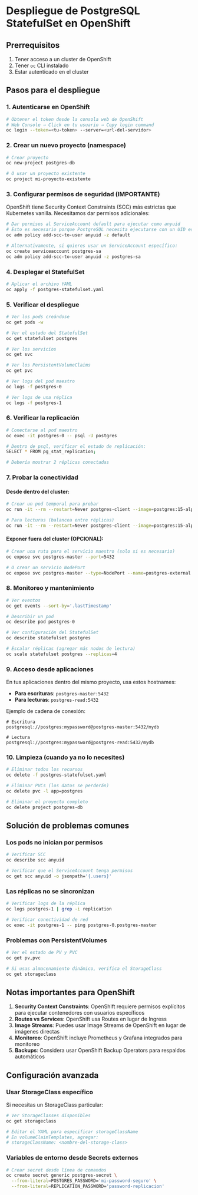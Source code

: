 # Despliegue de PostgreSQL StatefulSet en OpenShift

## Prerrequisitos

1. Tener acceso a un cluster de OpenShift
2. Tener `oc` CLI instalado
3. Estar autenticado en el cluster

## Pasos para el despliegue

### 1. Autenticarse en OpenShift

```bash
# Obtener el token desde la consola web de OpenShift
# Web Console → Click en tu usuario → Copy login command
oc login --token=<tu-token> --server=<url-del-servidor>
```

### 2. Crear un nuevo proyecto (namespace)

```bash
# Crear proyecto
oc new-project postgres-db

# O usar un proyecto existente
oc project mi-proyecto-existente
```

### 3. Configurar permisos de seguridad (IMPORTANTE)

OpenShift tiene Security Context Constraints (SCC) más estrictas que Kubernetes vanilla. Necesitamos dar permisos adicionales:

```bash
# Dar permisos al ServiceAccount default para ejecutar como anyuid
# Esto es necesario porque PostgreSQL necesita ejecutarse con un UID específico
oc adm policy add-scc-to-user anyuid -z default

# Alternativamente, si quieres usar un ServiceAccount específico:
oc create serviceaccount postgres-sa
oc adm policy add-scc-to-user anyuid -z postgres-sa
```

### 4. Desplegar el StatefulSet

```bash
# Aplicar el archivo YAML
oc apply -f postgres-statefulset.yaml
```

### 5. Verificar el despliegue

```bash
# Ver los pods creándose
oc get pods -w

# Ver el estado del StatefulSet
oc get statefulset postgres

# Ver los servicios
oc get svc

# Ver los PersistentVolumeClaims
oc get pvc

# Ver logs del pod maestro
oc logs -f postgres-0

# Ver logs de una réplica
oc logs -f postgres-1
```

### 6. Verificar la replicación

```bash
# Conectarse al pod maestro
oc exec -it postgres-0 -- psql -U postgres

# Dentro de psql, verificar el estado de replicación:
SELECT * FROM pg_stat_replication;

# Debería mostrar 2 réplicas conectadas
```

### 7. Probar la conectividad

#### Desde dentro del cluster:

```bash
# Crear un pod temporal para probar
oc run -it --rm --restart=Never postgres-client --image=postgres:15-alpine -- psql -h postgres-master -U postgres -d mydb

# Para lecturas (balancea entre réplicas)
oc run -it --rm --restart=Never postgres-client --image=postgres:15-alpine -- psql -h postgres-read -U postgres -d mydb
```

#### Exponer fuera del cluster (OPCIONAL):

```bash
# Crear una ruta para el servicio maestro (solo si es necesario)
oc expose svc postgres-master --port=5432

# O crear un servicio NodePort
oc expose svc postgres-master --type=NodePort --name=postgres-external
```

### 8. Monitoreo y mantenimiento

```bash
# Ver eventos
oc get events --sort-by='.lastTimestamp'

# Describir un pod
oc describe pod postgres-0

# Ver configuración del StatefulSet
oc describe statefulset postgres

# Escalar réplicas (agregar más nodos de lectura)
oc scale statefulset postgres --replicas=4
```

### 9. Acceso desde aplicaciones

En tus aplicaciones dentro del mismo proyecto, usa estos hostnames:

- **Para escrituras**: `postgres-master:5432`
- **Para lecturas**: `postgres-read:5432`

Ejemplo de cadena de conexión:
```
# Escritura
postgresql://postgres:mypassword@postgres-master:5432/mydb

# Lectura
postgresql://postgres:mypassword@postgres-read:5432/mydb
```

### 10. Limpieza (cuando ya no lo necesites)

```bash
# Eliminar todos los recursos
oc delete -f postgres-statefulset.yaml

# Eliminar PVCs (los datos se perderán)
oc delete pvc -l app=postgres

# Eliminar el proyecto completo
oc delete project postgres-db
```

## Solución de problemas comunes

### Los pods no inician por permisos

```bash
# Verificar SCC
oc describe scc anyuid

# Verificar que el ServiceAccount tenga permisos
oc get scc anyuid -o jsonpath='{.users}'
```

### Las réplicas no se sincronizan

```bash
# Verificar logs de la réplica
oc logs postgres-1 | grep -i replication

# Verificar conectividad de red
oc exec -it postgres-1 -- ping postgres-0.postgres-master
```

### Problemas con PersistentVolumes

```bash
# Ver el estado de PV y PVC
oc get pv,pvc

# Si usas almacenamiento dinámico, verifica el StorageClass
oc get storageclass
```

## Notas importantes para OpenShift

1. **Security Context Constraints**: OpenShift requiere permisos explícitos para ejecutar contenedores con usuarios específicos
2. **Routes vs Services**: OpenShift usa Routes en lugar de Ingress
3. **Image Streams**: Puedes usar Image Streams de OpenShift en lugar de imágenes directas
4. **Monitoreo**: OpenShift incluye Prometheus y Grafana integrados para monitoreo
5. **Backups**: Considera usar OpenShift Backup Operators para respaldos automáticos

## Configuración avanzada

### Usar StorageClass específico

Si necesitas un StorageClass particular:

```bash
# Ver StorageClasses disponibles
oc get storageclass

# Editar el YAML para especificar storageClassName
# En volumeClaimTemplates, agregar:
# storageClassName: <nombre-del-storage-class>
```

### Variables de entorno desde Secrets externos

```bash
# Crear secret desde línea de comandos
oc create secret generic postgres-secret \
  --from-literal=POSTGRES_PASSWORD='mi-password-seguro' \
  --from-literal=REPLICATION_PASSWORD='password-replicacion'
```

